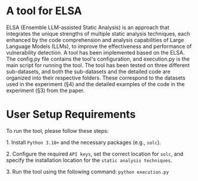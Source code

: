 # A tool for ELSA
ELSA (Ensemble LLM-assisted Static Analysis) is an approach that integrates the unique strengths of multiple static analysis techniques, each enhanced by the code comprehension and analysis capabilities of Large Language Models (LLMs), to improve the effectiveness and performance of vulnerability detection. A tool has been implemented based on the ELSA. The config.py file contains the tool's configuration, and execution.py is the main script for running the tool. The tool has been tested on three different sub-datasets, and both the sub-datasets and the detailed code are organized into their respective folders. These correspond to the datasets used in the experiment (§4) and the detailed examples of the code in the experiment (§3) from the paper.

# User Setup Requirements

To run the tool, please follow these steps:

1\. Install `Python 3.10+` and the necessary packages (e.g., `solc`).

2\. Configure the required `API keys`, set the correct location for `solc`, and specify the installation location for the `static analysis techniques`.

3\. Run the tool using the following command: `python execution.py`
